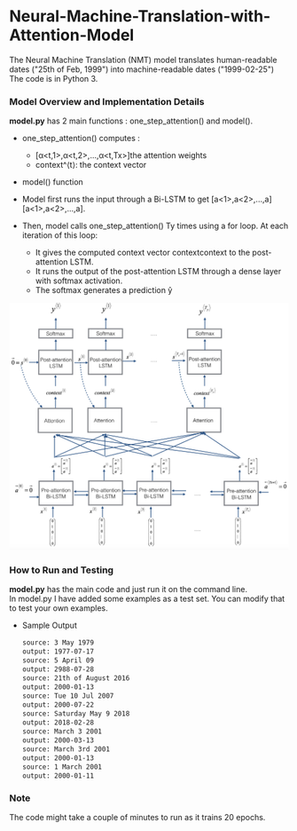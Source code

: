 # Neural-Machine-Translation-with-Attention-Model
The Neural Machine Translation (NMT) model translates human-readable dates ("25th of Feb, 1999") into machine-readable dates ("1999-02-25") </br>
The code is in Python 3. </br>



### Model Overview and Implementation Details
**model.py** has 2 main functions : one_step_attention() and model(). </br>
* one_step_attention() computes : </br> 
    * [α<t,1>,α<t,2>,...,α<t,Tx>]the attention weights </br>
    * context^⟨t⟩: the context vector </br >

* model() function </br>
* Model first runs the input through a Bi-LSTM to get [a<1>,a<2>,...,a<Tx>][a<1>,a<2>,...,a<Tx>].
* Then, model calls one_step_attention() Ty times using a for loop. At each iteration of this loop:
    * It gives the computed context vector context<t>context<t> to the post-attention LSTM.
    * It runs the output of the post-attention LSTM through a dense layer with softmax activation.
    * The softmax generates a prediction ŷ 
  
  
![ntm](readme_images/attn_model.png)

### How to Run and Testing
**model.py** has the main code and just run it on the command line. </br>
In model.py I have added some examples as a test set. You can modify that to test your own examples. </br>

* Sample Output 

      source: 3 May 1979
      output: 1977-07-17
      source: 5 April 09
      output: 2988-07-28
      source: 21th of August 2016
      output: 2000-01-13
      source: Tue 10 Jul 2007
      output: 2000-07-22
      source: Saturday May 9 2018
      output: 2018-02-28
      source: March 3 2001
      output: 2000-03-13
      source: March 3rd 2001
      output: 2000-01-13
      source: 1 March 2001
      output: 2000-01-11


### Note
The code might take a couple of minutes to run as it trains 20 epochs. </br>
